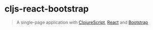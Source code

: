 # cljs-react-bootstrap

> A single-page application with [ClojureScript][cljs-url], [React][react-url] and [Bootstrap][bootstrap-url]

[cljs-url]: https://github.com/clojure/clojurescript
[react-url]: https://facebook.github.io/react/
[bootstrap-url]: https://getbootstrap.com/
